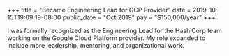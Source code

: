 +++
title = "Became Engineering Lead for GCP Provider"
date = 2019-10-15T19:09:19-08:00
public_date = "Oct 2019"
pay = "$150,000/year"
+++

I was formally recognized as the Engineering Lead for the HashiCorp team working on the Google Cloud Platform provider. My role expanded to include more leadership, mentoring, and organizational work.
